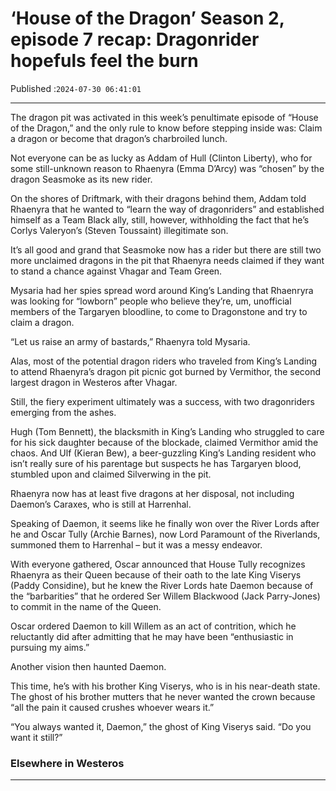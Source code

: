 # ‘House of the Dragon’ Season 2, episode 7 recap: Dragonrider hopefuls feel the burn

Published :`2024-07-30 06:41:01`

---

The dragon pit was activated in this week’s penultimate episode of “House of the Dragon,” and the only rule to know before stepping inside was: Claim a dragon or become that dragon’s charbroiled lunch.

Not everyone can be as lucky as Addam of Hull (Clinton Liberty), who for some still-unknown reason to Rhaenyra (Emma D’Arcy) was “chosen” by the dragon Seasmoke as its new rider.

On the shores of Driftmark, with their dragons behind them, Addam told Rhaenyra that he wanted to “learn the way of dragonriders” and established himself as a Team Black ally, still, however, withholding the fact that he’s Corlys Valeryon’s (Steven Toussaint) illegitimate son.

It’s all good and grand that Seasmoke now has a rider but there are still two more unclaimed dragons in the pit that Rhaenyra needs claimed if they want to stand a chance against Vhagar and Team Green.

Mysaria had her spies spread word around King’s Landing that Rhaenryra was looking for “lowborn” people who believe they’re, um, unofficial members of the Targaryen bloodline, to come to Dragonstone and try to claim a dragon.

“Let us raise an army of bastards,” Rhaenyra told Mysaria.

Alas, most of the potential dragon riders who traveled from King’s Landing to attend Rhaenyra’s dragon pit picnic got burned by Vermithor, the second largest dragon in Westeros after Vhagar.

Still, the fiery experiment ultimately was a success, with two dragonriders emerging from the ashes.

Hugh (Tom Bennett), the blacksmith in King’s Landing who struggled to care for his sick daughter because of the blockade, claimed Vermithor amid the chaos. And Ulf (Kieran Bew), a beer-guzzling King’s Landing resident who isn’t really sure of his parentage but suspects he has Targaryen blood, stumbled upon and claimed Silverwing in the pit.

Rhaenyra now has at least five dragons at her disposal, not including Daemon’s Caraxes, who is still at Harrenhal.

Speaking of Daemon, it seems like he finally won over the River Lords after he and Oscar Tully (Archie Barnes), now Lord Paramount of the Riverlands, summoned them to Harrenhal – but it was a messy endeavor.

With everyone gathered, Oscar announced that House Tully recognizes Rhaenyra as their Queen because of their oath to the late King Viserys (Paddy Considine), but he knew the River Lords hate Daemon because of the “barbarities” that he ordered Ser Willem Blackwood (Jack Parry-Jones) to commit in the name of the Queen.

Oscar ordered Daemon to kill Willem as an act of contrition, which he reluctantly did after admitting that he may have been “enthusiastic in pursuing my aims.”

Another vision then haunted Daemon.

This time, he’s with his brother King Viserys, who is in his near-death state. The ghost of his brother mutters that he never wanted the crown because “all the pain it caused crushes whoever wears it.”

“You always wanted it, Daemon,” the ghost of King Viserys said. “Do you want it still?”

### Elsewhere in Westeros

---

